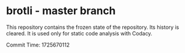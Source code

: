 # brotli - master branch

This repository contains the frozen state of the repository.
Its history is cleared. It is used only for static code
analysis with Codacy.

Commit Time: 1725670112
